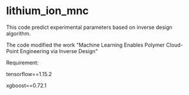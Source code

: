 # lithium_ion_mnc
This code predict experimental parameters based on inverse design algorithm.


The code modified the work "Machine Learning Enables Polymer Cloud-Point Engineering via Inverse Design"



Requirement:

tensorflow==1.15.2

xgboost==0.72.1
